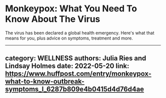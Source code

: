 # Monkeypox: What You Need To Know About The Virus

The virus has been declared a global health emergency. Here's what that means for you, plus advice on symptoms, treatment and more.

---
category: WELLNESS
authors: Julia Ries and Lindsay Holmes
date: 2022-05-20
link: https://www.huffpost.com/entry/monkeypox-what-to-know-outbreak-symptoms_l_6287b809e4b0415d4d76d4ae
---
